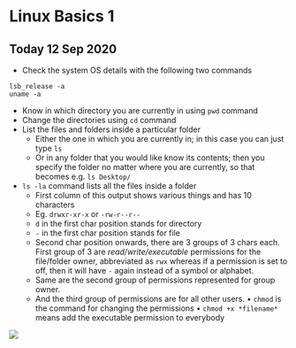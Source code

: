 # Linux Basics 1

## Today 12 Sep 2020

- Check the system OS details with the following two commands
```
lsb_release -a
uname -a
```

- Know in which directory you are currently in using `pwd` command
- Change the directories using `cd` command
- List the files and folders inside a particular folder
  - Either the one in which you are currently in; in this case you can just type `ls`
  - Or in any folder that you would like know its contents; then you specify the folder no matter where you are currently, so that becomes e.g. `ls Desktop/`
- `ls -la` command lists all the files inside a folder
  - First column of this output shows various things and has 10 characters
  - Eg. `drwxr-xr-x` or `-rw-r--r--`
  - `d` in the first char position stands for directory
  - `-` in the first char position stands for file
  - Second char position onwards, there are 3 groups of 3 chars each. First group of 3 are *read/write/executable* permissions for the file/folder owner, abbreviated as `rwx` whereas if a permission is set to off, then it will have `-` again instead of a symbol or alphabet.
  - Same are the second group of permissions represented for group owner.
  - And the third group of permissions are for all other users.
• `chmod` is the command for changing the permissions
• `chmod +x *filename*` means add the executable permission to everybody

<img src="\\E:\attempts_12sep2020\0-to-hero_12sep2020\0-to-hero_12sep2020\images\ls-la.jpg/">
